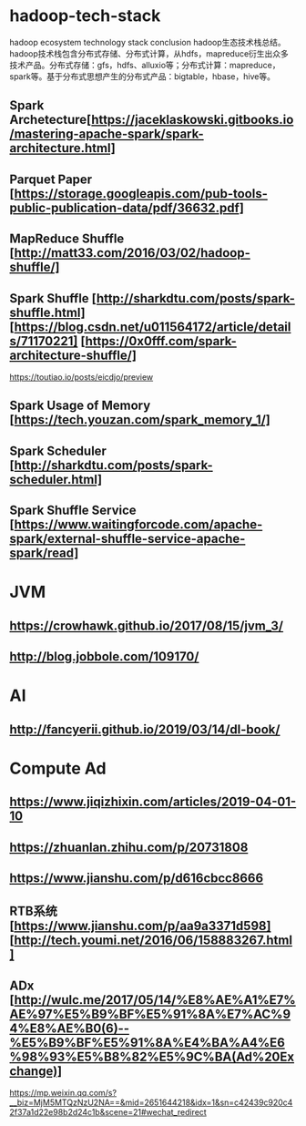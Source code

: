 # hadoop-tech-stack
hadoop ecosystem technology stack conclusion
hadoop生态技术栈总结。
hadoop技术栈包含分布式存储、分布式计算，从hdfs，mapreduce衍生出众多技术产品。分布式存储：gfs，hdfs、alluxio等；分布式计算：mapreduce，spark等。基于分布式思想产生的分布式产品：bigtable，hbase，hive等。

## Spark Archetecture[https://jaceklaskowski.gitbooks.io/mastering-apache-spark/spark-architecture.html]

## Parquet Paper [https://storage.googleapis.com/pub-tools-public-publication-data/pdf/36632.pdf]

## MapReduce Shuffle [http://matt33.com/2016/03/02/hadoop-shuffle/]

## Spark Shuffle [http://sharkdtu.com/posts/spark-shuffle.html] [https://blog.csdn.net/u011564172/article/details/71170221] [https://0x0fff.com/spark-architecture-shuffle/]
https://toutiao.io/posts/eicdjo/preview


## Spark Usage of Memory [https://tech.youzan.com/spark_memory_1/]

## Spark Scheduler [http://sharkdtu.com/posts/spark-scheduler.html]

## Spark Shuffle Service [https://www.waitingforcode.com/apache-spark/external-shuffle-service-apache-spark/read]


# JVM
## https://crowhawk.github.io/2017/08/15/jvm_3/
## http://blog.jobbole.com/109170/


# AI
## http://fancyerii.github.io/2019/03/14/dl-book/


# Compute Ad
## https://www.jiqizhixin.com/articles/2019-04-01-10
## https://zhuanlan.zhihu.com/p/20731808
## https://www.jianshu.com/p/d616cbcc8666
## RTB系统 [https://www.jianshu.com/p/aa9a3371d598] [http://tech.youmi.net/2016/06/158883267.html]
## ADx [http://wulc.me/2017/05/14/%E8%AE%A1%E7%AE%97%E5%B9%BF%E5%91%8A%E7%AC%94%E8%AE%B0(6)--%E5%B9%BF%E5%91%8A%E4%BA%A4%E6%98%93%E5%B8%82%E5%9C%BA(Ad%20Exchange)]
https://mp.weixin.qq.com/s?__biz=MjM5MTQzNzU2NA==&mid=2651644218&idx=1&sn=c42439c920c42f37a1d22e98b2d24c1b&scene=21#wechat_redirect
